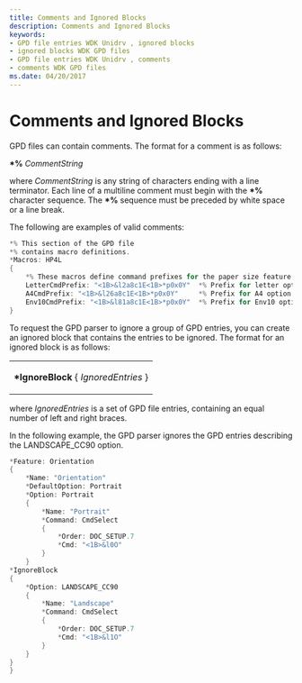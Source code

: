 ```yaml
---
title: Comments and Ignored Blocks
description: Comments and Ignored Blocks
keywords:
- GPD file entries WDK Unidrv , ignored blocks
- ignored blocks WDK GPD files
- GPD file entries WDK Unidrv , comments
- comments WDK GPD files
ms.date: 04/20/2017
---
```


# Comments and Ignored Blocks





GPD files can contain comments. The format for a comment is as follows:

**\*%** *CommentString*

where *CommentString* is any string of characters ending with a line terminator. Each line of a multiline comment must begin with the **\*%** character sequence. The **\*%** sequence must be preceded by white space or a line break.

The following are examples of valid comments:

```cpp
*% This section of the GPD file
*% contains macro definitions.
*Macros: HP4L
{
    *% These macros define command prefixes for the paper size feature.
    LetterCmdPrefix: "<1B>&l2a8c1E<1B>*p0x0Y"  *% Prefix for letter option.
    A4CmdPrefix: "<1B>&l26a8c1E<1B>*p0x0Y"     *% Prefix for A4 option.
    Env10CmdPrefix: "<1B>&l81a8c1E<1B>*p0x0Y"  *% Prefix for Env10 option.
}
```

To request the GPD parser to ignore a group of GPD entries, you can create an ignored block that contains the entries to be ignored. The format for an ignored block is as follows:

<table>
<colgroup>
<col width="100%" />
</colgroup>
<tbody>
<tr class="odd">
<td><p><strong>*IgnoreBlock</strong> { <em>IgnoredEntries</em> }</p></td>
</tr>
</tbody>
</table>

 

where *IgnoredEntries* is a set of GPD file entries, containing an equal number of left and right braces.

In the following example, the GPD parser ignores the GPD entries describing the LANDSCAPE\_CC90 option.

```cpp
*Feature: Orientation
{
    *Name: "Orientation"
    *DefaultOption: Portrait
    *Option: Portrait
    {
        *Name: "Portrait"
        *Command: CmdSelect
        {
            *Order: DOC_SETUP.7
            *Cmd: "<1B>&l0O"
        }
    }
*IgnoreBlock
{
    *Option: LANDSCAPE_CC90
    {
        *Name: "Landscape"
        *Command: CmdSelect
        {
            *Order: DOC_SETUP.7
            *Cmd: "<1B>&l1O"
        }
    }
}
}
```

 

 




